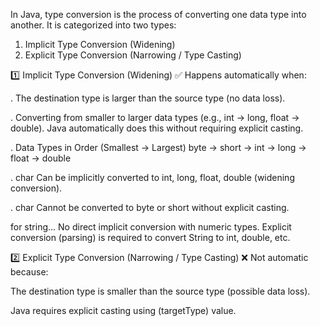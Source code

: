 In Java, type conversion is the process of converting one data type into another. It is categorized into two types:

1. Implicit Type Conversion (Widening)
2. Explicit Type Conversion (Narrowing / Type Casting)

1️⃣ Implicit Type Conversion (Widening)
✅ Happens automatically when:

. The destination type is larger than the source type (no data loss).

. Converting from smaller to larger data types (e.g., int → long, float → double).
Java automatically does this without requiring explicit casting.

. Data Types in Order (Smallest → Largest)
byte → short → int → long → float → double

. char Can be implicitly converted to int, long, float, double (widening conversion).

. char Cannot be converted to byte or short without explicit casting.

for string...
No direct implicit conversion with numeric types.
Explicit conversion (parsing) is required to convert String to int, double, etc.

2️⃣ Explicit Type Conversion (Narrowing / Type Casting)
❌ Not automatic because:

The destination type is smaller than the source type (possible data loss).

Java requires explicit casting using (targetType) value.
